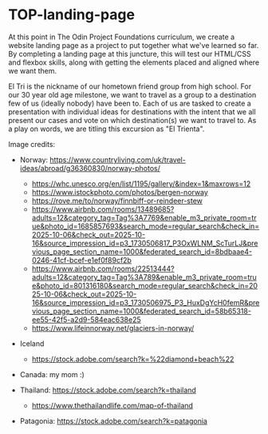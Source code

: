 # TOP-landing-page
At this point in The Odin Project Foundations curriculum, we create a website landing page as a project to put together what we've learned so far.  By completing a landing page at this juncture, this will test our HTML/CSS and flexbox skills, along with getting the elements placed and aligned where we want them.

El Tri is the nickname of our hometown friend group from high school.  For our 30 year old age milestone, we want to travel as a group to a destination few of us (ideally nobody) have been to.  Each of us are tasked to create a presentation with individual ideas for destinations with the intent that we all present our cases and vote on which destination(s) we want to travel to.  As a play on words, we are titling this excursion as "El Trienta".

Image credits:
- Norway: https://www.countryliving.com/uk/travel-ideas/abroad/g36360830/norway-photos/
    - https://whc.unesco.org/en/list/1195/gallery/&index=1&maxrows=12
    - https://www.istockphoto.com/photos/bergen-norway
    - https://rove.me/to/norway/finnbiff-or-reindeer-stew
    - https://www.airbnb.com/rooms/13489685?adults=12&category_tag=Tag%3A7769&enable_m3_private_room=true&photo_id=1685857693&search_mode=regular_search&check_in=2025-10-06&check_out=2025-10-16&source_impression_id=p3_1730506817_P3OxWLNM_ScTurLJ&previous_page_section_name=1000&federated_search_id=8bdbaae4-0246-41cf-bcef-e1ef0f89cf2b
    - https://www.airbnb.com/rooms/22513444?adults=12&category_tag=Tag%3A789&enable_m3_private_room=true&photo_id=801316180&search_mode=regular_search&check_in=2025-10-06&check_out=2025-10-16&source_impression_id=p3_1730506975_P3_HuxDgYcH0femR&previous_page_section_name=1000&federated_search_id=58b65318-ee55-42f5-a2d9-584eac638e25
    - https://www.lifeinnorway.net/glaciers-in-norway/

- Iceland
    - https://stock.adobe.com/search?k=%22diamond+beach%22

- Canada: my mom :)
- Thailand: https://stock.adobe.com/search?k=thailand
    - https://www.thethailandlife.com/map-of-thailand
    
- Patagonia: https://stock.adobe.com/search?k=patagonia